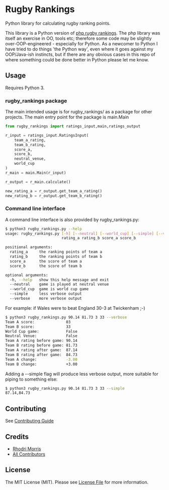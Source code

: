 # Rugby Rankings

Python library for calculating rugby ranking points.

This library is a Python version of [php rugby rankings](https://github.com/RhodriM/rugbyRankings). The php library was itself an exercise in OO, tools etc; therefore some code may be slightly over-OOP-engineered - especially for Python. As a newcomer to Python I have tried to do things 'the Python way', even where it goes against my OOP/Java-ish instincts, but if there are any obvious cases in this repo of where something could be done better in Python please let me know.

## Usage

Requires Python 3.

### rugby_rankings package

The main intended usage is for rugby_rankings/ as a package for other projects. The main entry point for the package is main.Main

```python
from rugby_rankings import ratings_input,main,ratings_output

r_input = ratings_input.RatingsInput(
    team_a_rating,
    team_b_rating,
    score_a,
    score_b,
    neutral_venue,
    world_cup
)
r_main = main.Main(r_input)

r_output = r_main.calculate()

new_rating_a = r_output.get_team_a_rating()
new_rating_b = r_output.get_team_b_rating()
```

### Command line interface

A command line interface is also provided by rugby_rankings.py:
```bash
$ python3 rugby_rankings.py --help
usage: rugby_rankings.py [-h] [--neutral] [--world_cup] [--simple] [--verbose]
                         rating_a rating_b score_a score_b

positional arguments:
  rating_a     the ranking points of team a
  rating_b     the ranking points of team b
  score_a      the score of team a
  score_b      the score of team b

optional arguments:
  -h, --help   show this help message and exit
  --neutral    game is played at neutral venue
  --world_cup  game is world cup game
  --simple     less verbose output
  --verbose    more verbose output
```

For example: if Wales were to beat England 30-3 at Twickenham ;-)
```bash
$ python3 rugby_rankings.py 90.14 81.73 3 33 --verbose
Team A score:              03
Team B score:              33
World Cup game:            False
Neutral Venue:             False
Team A rating before game: 90.14
Team B rating before game: 81.73
Team A rating after game:  87.14
Team B rating after game:  84.73
Team A change:             -3.00
Team B change:             +3.00
```

Adding a --simple flag will produce less verbose output, more suitable for piping to something else:
```bash
$ python3 rugby_rankings.py 90.14 81.73 3 33 --simple
87.14,84.73
```

## Contributing

See [Contributing Guide](CONTRIBUTING.md)

## Credits

- [Rhodri Morris](https://github.com/RhodriM)
- [All Contributors](https://github.com/RhodriM/rugbyRankings/contributors)

## License

The MIT License (MIT). Please see [License File](LICENSE) for more information.
